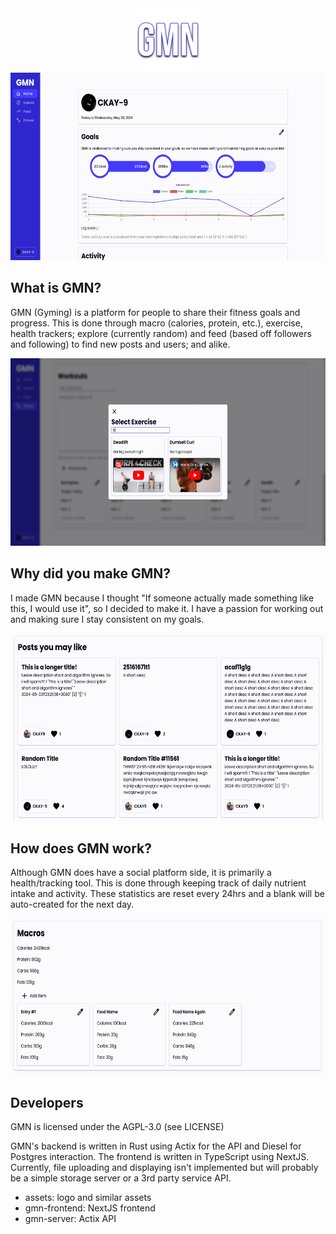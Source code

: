 

<div align="center">
  <img src="./assets/logo-sqr.png" alt="Home" width="100" height="100px" />
  <img src="./assets/home.png" alt="Home" width="600" height="300px" />
</div>

## What is GMN?

GMN (Gyming) is a platform for people to share their fitness goals and progress. This is done through macro (calories, protein, etc.), exercise, health trackers; explore (currently random) and feed (based off followers and following) to find new posts and users; and alike.

<div align="center">
  <img src="./assets/workouts.png" alt="Home" width="600" height="300px" />
</div>

## Why did you make GMN?

I made GMN because I thought "If someone actually made something like this, I would use it", so I decided to make it. I have a passion for working out and making sure I stay consistent on my goals.

<div align="center">
  <img src="./assets/similar.png" alt="Home" width="600" height="300px" />
</div>

## How does GMN work?

Although GMN does have a social platform side, it is primarily a health/tracking tool. This is done through keeping track of daily nutrient intake and activity. These statistics are reset every 24hrs and a blank will be auto-created for the next day.

<div align="center">
  <img src="./assets/macros.png" alt="Home" width="600" height="250px" />
</div>


## Developers
GMN is licensed under the AGPL-3.0 (see LICENSE)

GMN's backend is written in Rust using Actix for the API and Diesel for Postgres interaction. The frontend is written in TypeScript using NextJS. Currently, file uploading and displaying isn't implemented but will probably be a simple storage server or a 3rd party service API.

- assets: logo and similar assets
- gmn-frontend: NextJS frontend
- gmn-server: Actix API
